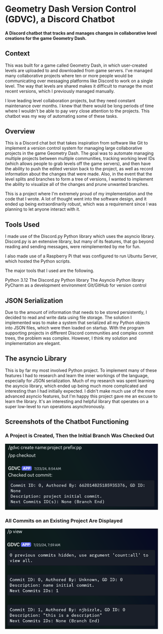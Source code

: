 # Geometry Dash Version Control (GDVC), a Discord Chatbot

#### A Discord chatbot that tracks and manages changes in collaborative level creations for the game Geometry Dash.

## Context

This was built for a game called Geometry Dash, in which user-created levels are uploaded to and downloaded from game servers. I've managed many collaborative projects where ten or more people would be communicating over messaging platforms like Discord to work on a single level. The way that levels are shared makes it difficult to manage the most recent versions, which I previously managed manually.

I love leading level collaboration projects, but they need constant maintenance over months. I knew that there would be long periods of time where I wouldn't be able to pay very close attention to the projects. This chatbot was my way of automating some of these tasks.

## Overview

This is a Discord chat bot that takes inspiration from software like Git to implement a version control system for managing large collaborative projects in the game Geometry Dash. The goal was to automate managing multiple projects between multiple communities, tracking working level IDs (which allows people to grab levels off the game servers), and then have the ability to push the edited version back to the project, as well as record information about the changes that were made. Also, in the event that the level splits and branches to form a tree of versions, I wanted to implement the ability to visualize all of the changes and prune unwanted branches.

This is a project where I'm extremely proud of my implementation and the code that I wrote. A lot of thought went into the software design, and it ended up being extraordinarily robust, which was a requirement since I was planning to let anyone interact with it.

## Tools Used

I made use of the Discord.py Python library which uses the asyncio library. Discord.py is an extensive library, but many of its features, that go beyond reading and sending messages, were reimplemented by me for fun.

I also made use of a Raspberry Pi that was configured to run Ubuntu Server, which hosted the Python scripts.

The major tools that I used are the following.

Python 3.12
The Discord.py Python library
The Asyncio Python library
PyCharm as a development environment
Git/GitHub for version control

## JSON Serialization

Due to the amount of information that needs to be stored persistently, I decided to read and write data using file storage. The solution I implemented was to make a system that serialized all my Python objects into JSON files, which were then loaded on startup. With the program supporting projects in different Discord communities and complex commit trees, the problem was complex. However, I think my solution and implementation are elegant.

## The asyncio Library

This is by far my most involved Python project. To implement many of these features I had to research and learn the inner workings of the language, especially for JSON serialization. Much of my research was spent learning the asyncio library, which ended up being much more complicated and interesting than I had initially expected. I didn't make much use of the more advanced asyncio features, but I'm happy this project gave me an excuse to learn the library. It's an interesting and helpful library that operates on a super low-level to run operations asynchronously. 

## Screenshots of the Chatbot Functioning

### A Project is Created, Then the Initial Branch Was Checked Out
![](pictures/create.png)

### All Commits on an Existing Project Are Displayed
![](pictures/view.png)

